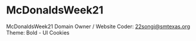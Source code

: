 # McDonaldsWeek21
McDonaldsWeek21
Domain Owner / Website Coder: 22songi@smtexas.org
Theme: Bold - UI Cookies
